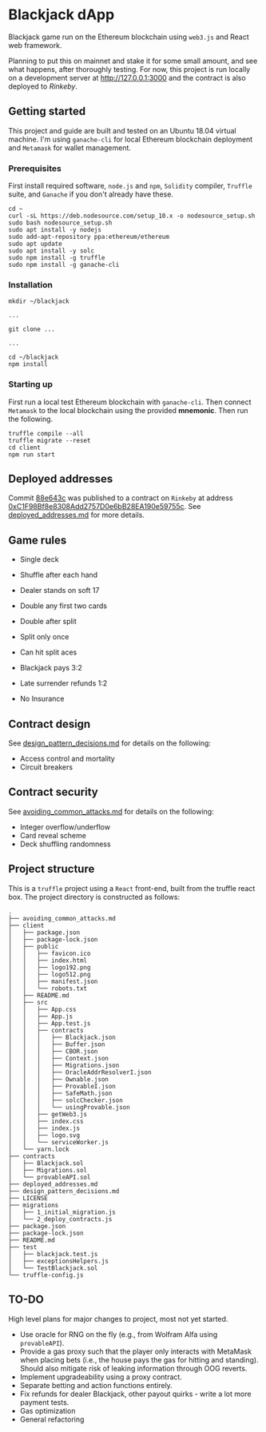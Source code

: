 # Blackjack dApp

Blackjack game run on the Ethereum blockchain using `web3.js` and React web framework.

Planning to put this on mainnet and stake it for some small amount, and see what happens, after thoroughly testing. For now, this project is run locally on a development server at http://127.0.0.1:3000 and the contract is also deployed to *Rinkeby*.

## Getting started

This project and guide are built and tested on an Ubuntu 18.04 virtual machine. I'm using `ganache-cli` for local Ethereum blockchain deployment and `Metamask` for wallet management. 

### Prerequisites

First install required software, `node.js` and `npm`, `Solidity` compiler, `Truffle` suite, and `Ganache` if you don't already have these. 

```
cd ~
curl -sL https://deb.nodesource.com/setup_10.x -o nodesource_setup.sh
sudo bash nodesource_setup.sh
sudo apt install -y nodejs
sudo add-apt-repository ppa:ethereum/ethereum
sudo apt update
sudo apt install -y solc
sudo npm install -g truffle
sudo npm install -g ganache-cli
```

### Installation

```
mkdir ~/blackjack

...

git clone ...

...

cd ~/blackjack
npm install
```

### Starting up

First run a local test Ethereum blockchain with `ganache-cli`. Then connect `Metamask` to the local blockchain using the provided **mnemonic**. Then run the following.

```
truffle compile --all
truffle migrate --reset
cd client
npm run start
```

## Deployed addresses

Commit [88e643c](https://github.com/0x9060/blackjack/commit/88e643c34dce8b84a149a74a6ca287b827a7c07d) was published to a contract on `Rinkeby` at address [0xC1F98Bf8e8308Add2757D0e6bB28EA190e59755c](https://rinkeby.etherscan.io/address/0xc1f98bf8e8308add2757d0e6bb28ea190e59755c). See [deployed_addresses.md](deployed_addresses.md "Deployed addresses") for more details.

## Game rules

- Single deck
- Shuffle after each hand
- Dealer stands on soft 17

- Double any first two cards
- Double after split
- Split only once
- Can hit split aces

- Blackjack pays 3:2
- Late surrender refunds 1:2
- No Insurance

## Contract design

See [design_pattern_decisions.md](design_pattern_decisions.md "Design pattern decisions") for details on the following:
- Access control and mortality
- Circuit breakers

## Contract security

See [avoiding_common_attacks.md](avoiding_common_attacks.md "Avoiding common attacks") for details on the following:
- Integer overflow/underflow
- Card reveal scheme
- Deck shuffling randomness 

## Project structure

This is a `truffle` project using a `React` front-end, built from the truffle react box. The project directory is constructed as follows:

```
.
├── avoiding_common_attacks.md
├── client
│   ├── package.json
│   ├── package-lock.json
│   ├── public
│   │   ├── favicon.ico
│   │   ├── index.html
│   │   ├── logo192.png
│   │   ├── logo512.png
│   │   ├── manifest.json
│   │   └── robots.txt
│   ├── README.md
│   ├── src
│   │   ├── App.css
│   │   ├── App.js
│   │   ├── App.test.js
│   │   ├── contracts
│   │   │   ├── Blackjack.json
│   │   │   ├── Buffer.json
│   │   │   ├── CBOR.json
│   │   │   ├── Context.json
│   │   │   ├── Migrations.json
│   │   │   ├── OracleAddrResolverI.json
│   │   │   ├── Ownable.json
│   │   │   ├── ProvableI.json
│   │   │   ├── SafeMath.json
│   │   │   ├── solcChecker.json
│   │   │   └── usingProvable.json
│   │   ├── getWeb3.js
│   │   ├── index.css
│   │   ├── index.js
│   │   ├── logo.svg
│   │   └── serviceWorker.js
│   └── yarn.lock
├── contracts
│   ├── Blackjack.sol
│   ├── Migrations.sol
│   └── provableAPI.sol
├── deployed_addresses.md
├── design_pattern_decisions.md
├── LICENSE
├── migrations
│   ├── 1_initial_migration.js
│   └── 2_deploy_contracts.js
├── package.json
├── package-lock.json
├── README.md
├── test
│   ├── blackjack.test.js
│   ├── exceptionsHelpers.js
│   └── TestBlackjack.sol
└── truffle-config.js

```

## TO-DO

High level plans for major changes to project, most not yet started.

- Use oracle for RNG on the fly (e.g., from Wolfram Alfa using `provableAPI`).
- Provide a gas proxy such that the player only interacts with MetaMask when placing bets (i.e., the house pays the gas for hitting and standing). Should also mitigate risk of leaking information through OOG reverts.
- Implement upgradeability using a proxy contract.
- Separate betting and action functions entirely.
- Fix refunds for dealer Blackjack, other payout quirks - write a lot more payment tests.
- Gas optimization
- General refactoring
